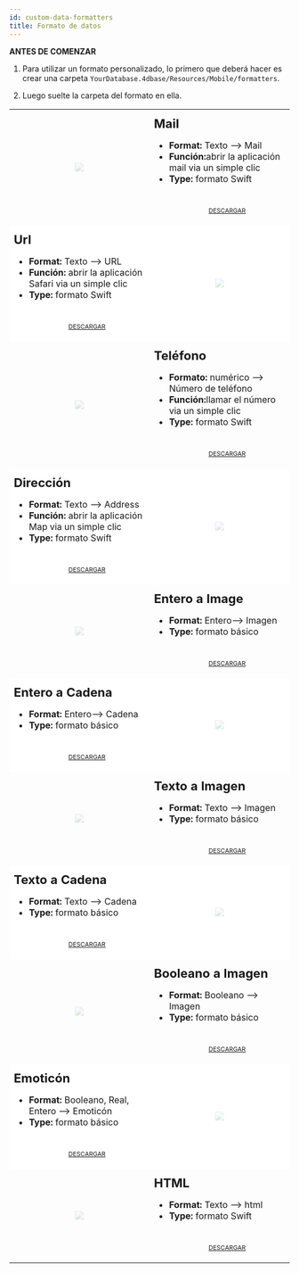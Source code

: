 ```yaml
---
id: custom-data-formatters
title: Formato de datos
---
```



<div class = "tips"> 

**ANTES DE COMENZAR**

1. Para utilizar un formato personalizado, lo primero que deberá hacer es crear una carpeta `YourDatabase.4dbase/Resources/Mobile/formatters`.

2. Luego suelte la carpeta del formato en ella.</div> 

<div style="height: auto;">
  <table>
    <col width="50%"> <col width="50%">
<tr>
  <td style="height: auto; vertical-align: middle;text-align: center; border-color: #FFFFFF">
  <img style="max-height: 300px; opacity: 0.2" src="../assets/en/template-formatters/formatter-mail.png"/>
  </td>
  <td style="height: auto; vertical-align: middle;border-color: #FFFFFF">
  <h1 style="margin-top: 10px; font-size:22px">Mail</h1>
  <ul style="font-size:16px">
  <li><strong>Format:</strong> Texto ⟶ Mail</li>
  <li><strong>Función:</strong>abrir la aplicación mail via un simple clic</li>
  <li><strong>Type:</strong> formato Swift</li>
  <div style="text-align: center; margin-top: 40px;">

<p><a class="button" style="width: 50%; font-size: 11px" href="../assets/en/template-formatters/formatterMail.zip">DESCARGAR</a></p>

</div>
  </td>
  </tr>
<tr>
  <td style="height: auto; vertical-align: middle;border-color: #FFFFFF;background-color: #FFFFFF">
  <h1 style="margin-top: 10px; font-size:22px">Url</h1>
  <ul style="font-size:16px">
  <li><strong>Format:</strong> Texto ⟶ URL</li>
  <li><strong>Función:</strong> abrir la aplicación Safari via un simple clic</li>
  <li><strong>Type: </strong>formato Swift</li>

  <div style="text-align: center; margin-top: 40px;">

<p><a class="button" style="width: 50%; font-size: 11px" href="../assets/en/template-formatters/formatterUrl.zip">DESCARGAR</a></p>

</div>
  </td>
  <td style="height: auto; vertical-align: middle;text-align: center; border-color: #FFFFFF;background-color: #FFFFFF">
  <img style="max-height: 300px; opacity: 0.2" src="../assets/en/template-formatters/formatter-link.png"/>
  </td>
  </tr>
<tr>
  <td style="height: auto; vertical-align: middle;text-align: center; border-color: #FFFFFF">
  <img style="max-height: 300px; opacity: 0.2" src="../assets/en/template-formatters/formatter-phone.png"/>
  </td>
  <td style="height: auto; vertical-align: middle;border-color: #FFFFFF">
  <h1 style="margin-top: 10px; font-size:22px">Teléfono</h1>
  <ul style="font-size:16px">
  <li><strong>Formato:</strong> numérico ⟶ Número de teléfono</li>
  <li><strong>Función:</strong>llamar el número via un simple clic</li>
  <li><strong>Type:</strong> formato Swift</li>
  <div style="text-align: center; margin-top: 40px;">

<p><a class="button" style="width: 50%; font-size: 11px" href="../assets/en/template-formatters/formatterPhone.zip">DESCARGAR</a></p>

</div>
  </td>
  </tr>
<tr>
  <td style="height: auto; vertical-align: middle;border-color: #FFFFFF;background-color: #FFFFFF">
  <h1 style="margin-top: 10px; font-size:22px">Dirección</h1>
  <ul style="font-size:16px">
  <li><strong>Format:</strong> Texto ⟶ Address</li>
  <li><strong>Función:</strong> abrir la aplicación Map via un simple clic</li>
  <li><strong>Type: </strong>formato Swift</li>
  <div style="text-align: center; margin-top: 40px;">

<p><a class="button" style="width: 50%; font-size: 11px" href="../assets/en/template-formatters/formatterAddress.zip">DESCARGAR</a></p>

</div>
  </td>
  <td style="height: auto; vertical-align: middle;text-align: center; border-color: #FFFFFF;background-color: #FFFFFF">
  <img style="max-height: 300px; opacity: 0.2" src="../assets/en/template-formatters/formatter-adress.png"/>
  </td>
  </tr>
<tr>
  <td style="height: auto; vertical-align: middle;text-align: center; border-color: #FFFFFF">
  <img style="max-height: 300px; opacity: 0.2" src="../assets/en/template-formatters/formatter-Int-to-Image.png"/>
  </td>
  <td style="height: auto; vertical-align: middle;border-color: #FFFFFF">
  <h1 style="margin-top: 10px; font-size:22px">Entero a Image</h1>
  <ul style="font-size:16px">
  <li><strong>Format:</strong> Entero⟶ Imagen</li>
  <li><strong>Type:</strong> formato básico</li>
  <div style="text-align: center; margin-top: 40px;">

<p><a class="button" style="width: 50%; font-size: 11px" href="../assets/en/template-formatters/formatterInttoImage.zip">DESCARGAR</a></p>

</div>
  </td>
  </tr>
<tr>
  <td style="height: auto; vertical-align: middle;border-color: #FFFFFF;background-color: #FFFFFF">
  <h1 style="margin-top: 10px; font-size:22px">Entero a Cadena</h1>
  <ul style="font-size:16px">
  <li><strong>Format:</strong> Entero⟶ Cadena</li>
  <li><strong>Type:</strong> formato básico</li>
  <div style="text-align: center; margin-top: 40px;">

<p><a class="button" style="width: 50%; font-size: 11px" href="../assets/en/template-formatters/formatterInttoString.zip">DESCARGAR</a></p>

</div>
  </td>
  <td style="height: auto; vertical-align: middle;text-align: center; border-color: #FFFFFF;background-color: #FFFFFF">
  <img style="max-height: 300px; opacity: 0.2" src="../assets/en/template-formatters/formatter-Int-to-String.png"/>
  </td>
  </tr>
<tr>
  <td style="height: auto; vertical-align: middle;text-align: center; border-color: #FFFFFF">
  <img style="max-height: 300px; opacity: 0.2" src="../assets/en/template-formatters/formatter-text-to-Image.png"/>
  </td>
  <td style="height: auto; vertical-align: middle;border-color: #FFFFFF">
  <h1 style="margin-top: 10px; font-size:22px">Texto a Imagen</h1>
  <ul style="font-size:16px">
  <li><strong>Format:</strong> Texto ⟶ Imagen</li>
  <li><strong>Type:</strong> formato básico</li>
  <div style="text-align: center; margin-top: 40px;">

<p><a class="button" style="width: 50%; font-size: 11px" href="../assets/en/template-formatters/formatterTexttoImage.zip">DESCARGAR</a></p>

</div>
  </td>
  </tr>
<tr>
  <td style="height: auto; vertical-align: middle;border-color: #FFFFFF;background-color: #FFFFFF">
  <h1 style="margin-top: 10px; font-size:22px">Texto a Cadena</h1>
  <ul style="font-size:16px">
  <li><strong>Format:</strong> Texto ⟶ Cadena</li>
  <li><strong>Type:</strong> formato básico</li>
  <div style="text-align: center; margin-top: 40px;">

<p><a class="button" style="width: 50%; font-size: 11px" href="../assets/en/template-formatters/formatterTexttoString.zip">DESCARGAR</a></p>

</div>
  </td>
  <td style="height: auto; vertical-align: middle;text-align: center; border-color: #FFFFFF;background-color: #FFFFFF">
  <img style="max-height: 300px; opacity: 0.2" src="../assets/en/template-formatters/formatter-text-to-string.png"/>
  </td>
  </tr>
<tr>
  <td style="height: auto; vertical-align: middle;text-align: center; border-color: #FFFFFF">
  <img style="max-height: 300px; opacity: 0.2" src="../assets/en/template-formatters/formatter-Bool-to-Image.png"/>
  </td>
  <td style="height: auto; vertical-align: middle;border-color: #FFFFFF">
  <h1 style="margin-top: 10px; font-size:22px">Booleano a Imagen</h1>
  <ul style="font-size:16px">
  <li><strong>Format:</strong> Booleano ⟶ Imagen</li>
  <li><strong>Type:</strong> formato básico</li>
  <div style="text-align: center; margin-top: 40px;">

<p><a class="button" style="width: 50%; font-size: 11px" href="../assets/en/template-formatters/formatterBooltoImage.zip">DESCARGAR</a></p>

</div>
  </td>
  </tr>
<tr>
  <td style="height: auto; vertical-align: middle;border-color: #FFFFFF;background-color: #FFFFFF">
  <h1 style="margin-top: 10px; font-size:22px">Emoticón</h1>
  <ul style="font-size:16px">
  <li><strong>Format:</strong> Booleano, Real, Entero ⟶ Emoticón</li>
  <li><strong>Type:</strong> formato básico</li>
  <div style="text-align: center; margin-top: 40px;">

<p><a class="button" style="width: 50%; font-size: 11px" href="../assets/en/template-formatters/formatterGenderEmoji.zip">DESCARGAR</a></p>

</div>
  </td>
  <td style="height: auto; vertical-align: middle;text-align: center; border-color: #FFFFFF;background-color: #FFFFFF">
  <img style="max-height: 300px; opacity: 0.2" src="../assets/en/template-formatters/formatter-gender-emoji.png"/>
  </td>
  </tr>
<tr>
  <td style="height: auto; vertical-align: middle;text-align: center; border-color: #FFFFFF">
  <img style="max-height: 300px; opacity: 0.2" src="../assets/en/template-formatters/formatter-html.png"/>
  </td>
  <td style="height: auto; vertical-align: middle;border-color: #FFFFFF">
  <h1 style="margin-top: 10px; font-size:22px">HTML</h1>
  <ul style="font-size:16px">
  <li><strong>Format:</strong> Texto ⟶ html</li>
  <li><strong>Type:</strong> formato Swift</li>
  <div style="text-align: center; margin-top: 40px;">

<p><a class="button" style="width: 50%; font-size: 11px" href="../assets/en/template-formatters/formatterHtml.zip">DESCARGAR</a></p>

</div>
  </td>
  </tr>
  </table>
</div>